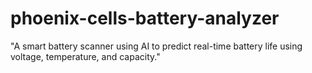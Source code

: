 # phoenix-cells-battery-analyzer
"A smart battery scanner using AI to predict real-time battery life using voltage, temperature, and capacity."
